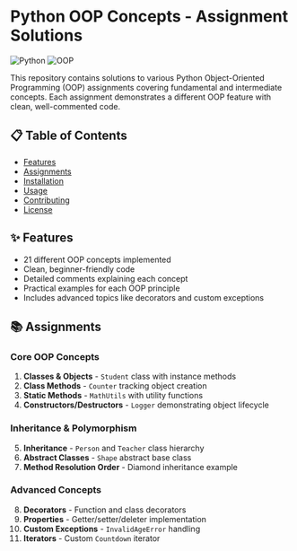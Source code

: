# Python OOP Concepts - Assignment Solutions

![Python](https://img.shields.io/badge/Python-3.x-blue?logo=python)
![OOP](https://img.shields.io/badge/Object%20Oriented%20Programming-Python-green)

This repository contains solutions to various Python Object-Oriented Programming (OOP) assignments covering fundamental and intermediate concepts. Each assignment demonstrates a different OOP feature with clean, well-commented code.

## 📋 Table of Contents
- [Features](#-features)
- [Assignments](#-assignments)
- [Installation](#-installation)
- [Usage](#-usage)
- [Contributing](#-contributing)
- [License](#-license)

## ✨ Features
- 21 different OOP concepts implemented
- Clean, beginner-friendly code
- Detailed comments explaining each concept
- Practical examples for each OOP principle
- Includes advanced topics like decorators and custom exceptions

## 📚 Assignments

### Core OOP Concepts
1. **Classes & Objects** - `Student` class with instance methods
2. **Class Methods** - `Counter` tracking object creation
3. **Static Methods** - `MathUtils` with utility functions
4. **Constructors/Destructors** - `Logger` demonstrating object lifecycle

### Inheritance & Polymorphism
5. **Inheritance** - `Person` and `Teacher` class hierarchy
6. **Abstract Classes** - `Shape` abstract base class
7. **Method Resolution Order** - Diamond inheritance example

### Advanced Concepts
8. **Decorators** - Function and class decorators
9. **Properties** - Getter/setter/deleter implementation
10. **Custom Exceptions** - `InvalidAgeError` handling
11. **Iterators** - Custom `Countdown` iterator
